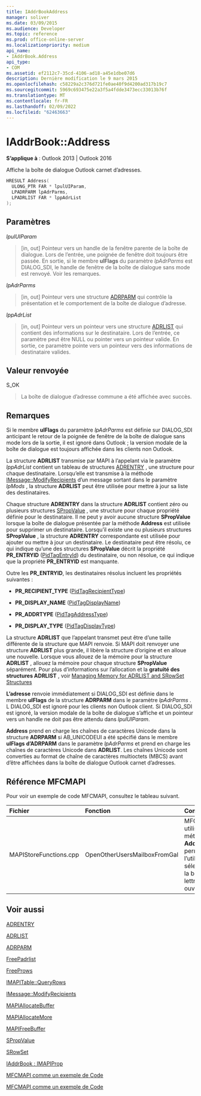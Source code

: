 ```yaml
---
title: IAddrBookAddress
manager: soliver
ms.date: 03/09/2015
ms.audience: Developer
ms.topic: reference
ms.prod: office-online-server
ms.localizationpriority: medium
api_name:
- IAddrBook.Address
api_type:
- COM
ms.assetid: ef2112c7-35cd-4106-ad18-a45e1dbe07d6
description: Dernière modification le 9 mars 2015
ms.openlocfilehash: c58229a2c376d721fe0ae40f9d4200ad317b19c7
ms.sourcegitcommit: 5969c693475e22a3f5a4fdde3473ecc33013b76f
ms.translationtype: MT
ms.contentlocale: fr-FR
ms.lasthandoff: 02/09/2022
ms.locfileid: "62463663"
---
```

# <a name="iaddrbookaddress"></a>IAddrBook::Address

  
  
**S’applique à** : Outlook 2013 | Outlook 2016 
  
Affiche la boîte de dialogue Outlook carnet d’adresses. 
  
```cpp
HRESULT Address(
  ULONG_PTR FAR * lpulUIParam,
  LPADRPARM lpAdrParms,
  LPADRLIST FAR * lppAdrList
);
```

## <a name="parameters"></a>Paramètres

 _lpulUIParam_
  
> [in, out] Pointeur vers un handle de la fenêtre parente de la boîte de dialogue. Lors de l’entrée, une poignée de fenêtre doit toujours être passée. En sortie, si le membre **ulFlags** du paramètre  _lpAdrParms_ est DIALOG_SDI, le handle de fenêtre de la boîte de dialogue sans mode est renvoyé. Voir les remarques. 
    
 _lpAdrParms_
  
> [in, out] Pointeur vers une structure [ADRPARM](adrparm.md) qui contrôle la présentation et le comportement de la boîte de dialogue d’adresse. 
    
 _lppAdrList_
  
> [in, out] Pointeur vers un pointeur vers une structure [ADRLIST](adrlist.md) qui contient des informations sur le destinataire. Lors de l’entrée, ce paramètre peut être NULL ou pointer vers un pointeur valide. En sortie, ce paramètre pointe vers un pointeur vers des informations de destinataire valides. 
    
## <a name="return-value"></a>Valeur renvoyée

S_OK 
  
> La boîte de dialogue d’adresse commune a été affichée avec succès.
    
## <a name="remarks"></a>Remarques

Si le membre **ulFlags** du paramètre _lpAdrParms_ est définie sur DIALOG_SDI anticipant le retour de la poignée de fenêtre de la boîte de dialogue sans mode lors de la sortie, il est ignoré dans Outlook ; la version modale de la boîte de dialogue est toujours affichée dans les clients non Outlook. 
  
La structure **ADRLIST** transmise par MAPI à l’appelant via le paramètre  _lppAdrList_ contient un tableau de structures [ADRENTRY](adrentry.md) , une structure pour chaque destinataire. Lorsqu’elle est transmise à la méthode [IMessage::ModifyRecipients](imessage-modifyrecipients.md) d’un message sortant dans le paramètre _lpMods_ , la structure **ADRLIST** peut être utilisée pour mettre à jour sa liste des destinataires. 
  
Chaque structure **ADRENTRY** dans la structure **ADRLIST** contient zéro ou plusieurs structures [SPropValue](spropvalue.md) , une structure pour chaque propriété définie pour le destinataire. Il ne peut y avoir aucune structure **SPropValue** lorsque la boîte de dialogue présentée par la méthode **Address** est utilisée pour supprimer un destinataire. Lorsqu’il existe une ou plusieurs structures **SPropValue** , la structure **ADRENTRY** correspondante est utilisée pour ajouter ou mettre à jour un destinataire. Le destinataire peut être résolu, ce qui indique qu’une des structures **SPropValue** décrit la propriété **PR_ENTRYID** ([PidTagEntryId](pidtagentryid-canonical-property.md)) du destinataire, ou non résolue, ce qui indique que la propriété **PR_ENTRYID** est manquante. 
  
Outre les **PR_ENTRYID**, les destinataires résolus incluent les propriétés suivantes :
  
- **PR_RECIPIENT_TYPE** ([PidTagRecipientType](pidtagrecipienttype-canonical-property.md))
    
- **PR_DISPLAY_NAME** ([PidTagDisplayName](pidtagdisplayname-canonical-property.md))
    
- **PR_ADDRTYPE** ([PidTagAddressType](pidtagaddresstype-canonical-property.md))
    
- **PR_DISPLAY_TYPE** ([PidTagDisplayType](pidtagdisplaytype-canonical-property.md))
    
La structure **ADRLIST** que l’appelant transmet peut être d’une taille différente de la structure que MAPI renvoie. Si MAPI doit renvoyer une structure **ADRLIST** plus grande, il libère la structure d’origine et en alloue une nouvelle. Lorsque vous allouez de la mémoire pour la structure **ADRLIST** , allouez la mémoire pour chaque structure **SPropValue** séparément. Pour plus d’informations sur l’allocation et la **gratuité des structures ADRLIST** , voir [Managing Memory for ADRLIST and SRowSet Structures](managing-memory-for-adrlist-and-srowset-structures.md)
  
 **L’adresse** renvoie immédiatement si DIALOG_SDI est définie dans le membre **ulFlags** de la structure **ADRPARM** dans le paramètre _lpAdrParms_ . L DIALOG_SDI est ignoré pour les clients non Outlook client. Si DIALOG_SDI est ignoré, la version modale de la boîte de dialogue s’affiche et un pointeur vers un handle ne doit pas être attendu dans  _lpulUIParam_.
  
 **Address** prend en charge les chaînes de caractères Unicode dans la structure **ADRPARM** si AB_UNICODEUI a été spécifié dans le membre **ulFlags** **d’ADRPARM** dans le paramètre _lpAdrParms_ et prend en charge les chaînes de caractères Unicode dans **ADRLIST**. Les chaînes Unicode sont converties au format de chaîne de caractères multioctets (MBCS) avant d’être affichées dans la boîte de dialogue Outlook carnet d’adresses.
  
## <a name="mfcmapi-reference"></a>Référence MFCMAPI

Pour voir un exemple de code MFCMAPI, consultez le tableau suivant.
  
|**Fichier**|**Fonction**|**Commentaire**|
|:-----|:-----|:-----|
|MAPIStoreFunctions.cpp  <br/> |OpenOtherUsersMailboxFromGal  <br/> |MFCMAPI utilise la méthode **Address** pour permettre à l’utilisateur de sélectionner la boîte aux lettres à ouvrir.  <br/> |
   
## <a name="see-also"></a>Voir aussi



[ADRENTRY](adrentry.md)
  
[ADRLIST](adrlist.md)
  
[ADRPARM](adrparm.md)
  
[FreePadrlist](freepadrlist.md)
  
[FreeProws](freeprows.md)
  
[IMAPITable::QueryRows](imapitable-queryrows.md)
  
[IMessage::ModifyRecipients](imessage-modifyrecipients.md)
  
[MAPIAllocateBuffer](mapiallocatebuffer.md)
  
[MAPIAllocateMore](mapiallocatemore.md)
  
[MAPIFreeBuffer](mapifreebuffer.md)
  
[SPropValue](spropvalue.md)
  
[SRowSet](srowset.md)
  
[IAddrBook : IMAPIProp](iaddrbookimapiprop.md)


[MFCMAPI comme un exemple de Code](mfcmapi-as-a-code-sample.md)
  
[MFCMAPI comme un exemple de Code](mfcmapi-as-a-code-sample.md)

